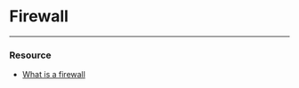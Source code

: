 # Firewall
---

### Resource
* [What is a firewall](https://intranet.alxswe.com/rltoken/vjB4LyHRdtEImzZcuD89ZQ)
